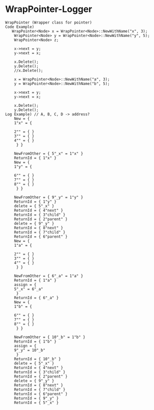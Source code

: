 # WrapPointer-Logger
    WrapPointer (Wrapper class for pointer)
    Code Example)
       WrapPointer<Node> x = WrapPointer<Node>::NewWithName("x", 3);
        WrapPointer<Node> y = WrapPointer<Node>::NewWithName("y", 5);
        WrapPointer<Node> z;

        x->next = y;
        y->next = x;

        x.Delete();
        y.Delete();
        //x.Delete();

        x = WrapPointer<Node>::NewWithName("a", 3); 
        y = WrapPointer<Node>::NewWithName("b", 5);

        x->next = y;
        y->next = x;

        x.Delete();
        y.Delete();
    Log Example) // A, B, C, D -> address?
        New = { 
        1"x" = { 

        2"" = { }
        3"" = { }
        4"" = { }
         } } 

        NewFromOther = { 5"_x" = 1"x" }
        ReturnId = { 1"x" }
        New = { 
        1"y" = { 

        6"" = { }
        7"" = { }
        8"" = { }
         } } 

        NewFromOther = { 9"_y" = 1"y" }
        ReturnId = { 1"y" }
        delete = { 5"_x" }
        ReturnId = { 4"next" }
        ReturnId = { 3"child" }
        ReturnId = { 2"parent" }
        delete = { 9"_y" }
        ReturnId = { 8"next" }
        ReturnId = { 7"child" }
        ReturnId = { 6"parent" }
        New = { 
        1"a" = { 

        2"" = { }
        3"" = { }
        4"" = { }
         } } 

        NewFromOther = { 6"_a" = 1"a" }
        ReturnId = { 1"a" }
        assign = { 
        5"_x" = 6"_a"  
         } 
        ReturnId = { 6"_a" }
        New = { 
        1"b" = { 

        6"" = { }
        7"" = { }
        8"" = { }
         } } 

        NewFromOther = { 10"_b" = 1"b" }
        ReturnId = { 1"b" }
        assign = { 
        9"_y" = 10"_b"  
         } 
        ReturnId = { 10"_b" }
        delete = { 5"_x" }
        ReturnId = { 4"next" }
        ReturnId = { 3"child" }
        ReturnId = { 2"parent" }
        delete = { 9"_y" }
        ReturnId = { 8"next" }
        ReturnId = { 7"child" }
        ReturnId = { 6"parent" }
        ReturnId = { 9"_y" }
        ReturnId = { 5"_x" }

